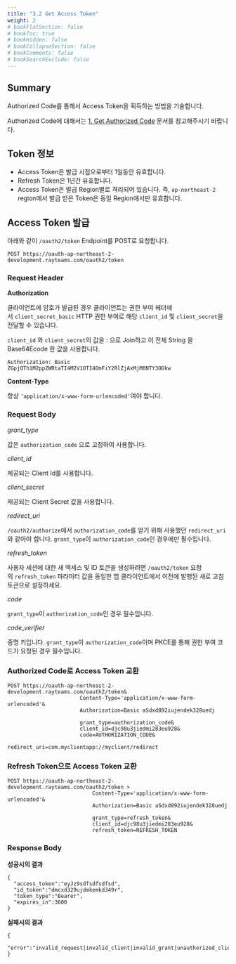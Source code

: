 ```yaml
---
title: "3.2 Get Access Token"
weight: 2
# bookFlatSection: false
# bookToc: true
# bookHidden: false
# bookCollapseSection: false
# bookComments: false
# bookSearchExclude: false
---
```


## **Summary**

Authorized Code를 통해서 Access Token을 획득하는 방법을 기술합니다.

Authorized Code에 대해서는 [1. Get Authorized Code](/docs/platfromapi-overview/authentication/get-authorized-code/) 문서를 참고해주시기 바랍니다.

## Token 정보

- Access Token은 발급 시점으로부터 1일동안 유효합니다.
- Refresh Token은 1년간 유효합니다.
- Access Token은 발급 Region별로 격리되어 있습니다.
즉, `ap-northeast-2` region에서 발급 받은 Token은 동일 Region에서만 유효합니다.

## Access Token 발급

아래와 같이 `/oauth2/token` Endpoint를 POST로 요청합니다.

```
POST https://oauth-ap-northeast-2-development.rayteams.com/oauth2/token
```

### **Request Header**

**Authorization**

클라이언트에 암호가 발급된 경우 클라이언트는 권한 부여 헤더에서 `client_secret_basic` HTTP 권한 부여로 해당 `client_id` 및 `client_secret`을 전달할 수 있습니다. 

`client_id` 와 `client_secret`의 값을 : 으로 Join하고 이 전체 String 을 Base64Ecode 한 값을 사용합니다.

```
Authorization: Basic ZGpjOTh1M2ppZWRtaTI4M2V1OTI4OmFiY2RlZjAxMjM0NTY3ODkw
```

**Content-Type**

항상 `'application/x-www-form-urlencoded'`여야 합니다.

### **Request Body**

*grant_type*

 값은 `authorization_code` 으로 고정하여 사용합니다.

*client_id*

제공되는 Client Id를 사용합니다.

*client_secret*

제공되는 Client Secret 값을 사용합니다.

*redirect_uri*

`/oauth2/authorize`에서 `authorization_code`를 얻기 위해 사용했던 `redirect_uri`와 같아야 합니다.
`grant_type`이 `authorization_code`인 경우에만 필수입니다.

*refresh_token*

사용자 세션에 대한 새 액세스 및 ID 토큰을 생성하려면 `/oauth2/token` 요청의 `refresh_token` 파라미터 값을 동일한 앱 클라이언트에서 이전에 발행된 새로 고침 토큰으로 설정하세요.

*code*

`grant_type`이 `authorization_code`인 경우 필수입니다.

*code_verifier*

증명 키입니다.
`grant_type`이 `authorization_code`이며 PKCE를 통해 권한 부여 코드가 요청된 경우 필수입니다.

### Authorized Code로 Access Token 교환

```
POST https://oauth-ap-northeast-2-development.rayteams.com/oauth2/token&
                       Content-Type='application/x-www-form-urlencoded'&
                       Authorization=Basic aSdxd892iujendek328uedj
                       
                       grant_type=authorization_code&
                       client_id=djc98u3jiedmi283eu928&
                       code=AUTHORIZATION_CODE&
                       redirect_uri=com.myclientapp://myclient/redirect
```

### Refresh Token으로 Access Token 교환

```
POST https://oauth-ap-northeast-2-development.rayteams.com/oauth2/token >
                           Content-Type='application/x-www-form-urlencoded'&
                           Authorization=Basic aSdxd892iujendek328uedj
                           
                           grant_type=refresh_token&
                           client_id=djc98u3jiedmi283eu928&
                           refresh_token=REFRESH_TOKEN
```

### Response Body

**성공시의 결과**

```
{ 
  "access_token":"eyJz9sdfsdfsdfsd", 
  "id_token":"dmcxd329ujdmkemkd349r",
  "token_type":"Bearer", 
  "expires_in":3600
}
```

**실패시의 결과**

```
{
  "error":"invalid_request|invalid_client|invalid_grant|unauthorized_client|unsupported_grant_type|"
}
```